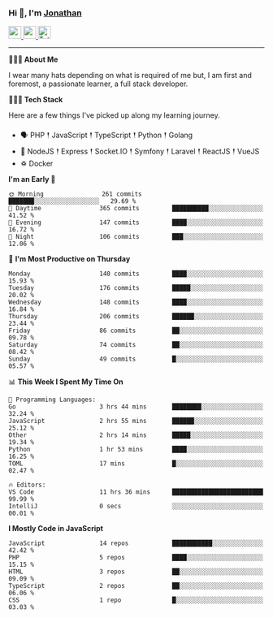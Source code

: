 ### Hi 👋, I'm [Jonathan](https://jonathan-d.ch) 

<p>
  <a href="https://www.linkedin.com/in/jdebetaz">
    <img src="https://img.shields.io/badge/linkedin-%230077B5.svg?&style=for-the-badge&logo=linkedin&logoColor=white" height=25>
  </a>
  <a href="https://www.instagram.com/jdebetaz/">
    <img src="https://img.shields.io/badge/instagram-%23E4405F.svg?&style=for-the-badge&logo=instagram&logoColor=white" height=25>
  </a>
  <a href="https://wakatime.com/@5c95ead1-71ee-4ecc-9a32-6c2b293dd432">
    <img src="https://wakatime.com/badge/user/5c95ead1-71ee-4ecc-9a32-6c2b293dd432.svg?style=for-the-badge" height=25 alt="Total time coded since Aug 23 2019" />
  </a>
</p>

-------

**🙋🏻‍♂️ About Me** 

<p>I wear many hats depending on what is required of me but, I am first and foremost, a passionate learner, a full stack developer.</p>

**👨🏻‍💻 Tech Stack** 

<p>Here are a few things I've picked up along my learning journey.</p>

- 🗣 PHP 𒑰 JavaScript 𒑰 TypeScript 𒑰 Python 𒑰 Golang
- 🎒 NodeJS 𒑰 Express 𒑰 Socket.IO 𒑰 Symfony 𒑰 Laravel 𒑰 ReactJS 𒑰 VueJS
- ♽ Docker

<!--START_SECTION:waka-->
**I'm an Early 🐤** 

```text
🌞 Morning                261 commits         ███████░░░░░░░░░░░░░░░░░░   29.69 % 
🌆 Daytime                365 commits         ██████████░░░░░░░░░░░░░░░   41.52 % 
🌃 Evening                147 commits         ████░░░░░░░░░░░░░░░░░░░░░   16.72 % 
🌙 Night                  106 commits         ███░░░░░░░░░░░░░░░░░░░░░░   12.06 % 
```
📅 **I'm Most Productive on Thursday** 

```text
Monday                   140 commits         ████░░░░░░░░░░░░░░░░░░░░░   15.93 % 
Tuesday                  176 commits         █████░░░░░░░░░░░░░░░░░░░░   20.02 % 
Wednesday                148 commits         ████░░░░░░░░░░░░░░░░░░░░░   16.84 % 
Thursday                 206 commits         ██████░░░░░░░░░░░░░░░░░░░   23.44 % 
Friday                   86 commits          ██░░░░░░░░░░░░░░░░░░░░░░░   09.78 % 
Saturday                 74 commits          ██░░░░░░░░░░░░░░░░░░░░░░░   08.42 % 
Sunday                   49 commits          █░░░░░░░░░░░░░░░░░░░░░░░░   05.57 % 
```


📊 **This Week I Spent My Time On** 

```text
💬 Programming Languages: 
Go                       3 hrs 44 mins       ████████░░░░░░░░░░░░░░░░░   32.24 % 
JavaScript               2 hrs 55 mins       ██████░░░░░░░░░░░░░░░░░░░   25.12 % 
Other                    2 hrs 14 mins       █████░░░░░░░░░░░░░░░░░░░░   19.34 % 
Python                   1 hr 53 mins        ████░░░░░░░░░░░░░░░░░░░░░   16.25 % 
TOML                     17 mins             █░░░░░░░░░░░░░░░░░░░░░░░░   02.47 % 

🔥 Editors: 
VS Code                  11 hrs 36 mins      █████████████████████████   99.99 % 
IntelliJ                 0 secs              ░░░░░░░░░░░░░░░░░░░░░░░░░   00.01 % 
```

**I Mostly Code in JavaScript** 

```text
JavaScript               14 repos            ███████████░░░░░░░░░░░░░░   42.42 % 
PHP                      5 repos             ████░░░░░░░░░░░░░░░░░░░░░   15.15 % 
HTML                     3 repos             ██░░░░░░░░░░░░░░░░░░░░░░░   09.09 % 
TypeScript               2 repos             ██░░░░░░░░░░░░░░░░░░░░░░░   06.06 % 
CSS                      1 repo              █░░░░░░░░░░░░░░░░░░░░░░░░   03.03 % 
```




<!--END_SECTION:waka-->
